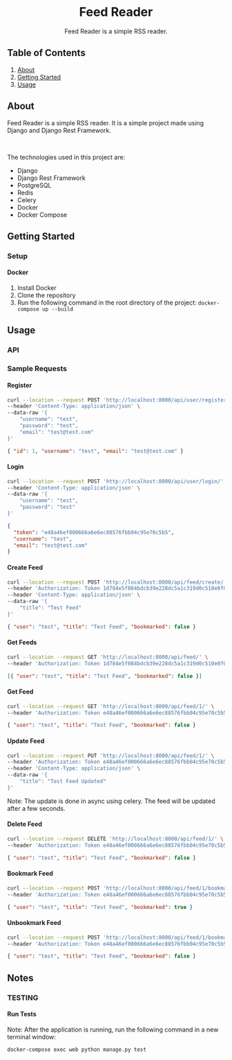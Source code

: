 <div align="center">
<!-- Title: -->
<h1>Feed Reader</h1>
<!-- Description: -->
<p>Feed Reader is a simple RSS reader.</p>
</div>

<!-- Table of Contents: -->
<div align="left">
<h2>Table of Contents</h2>
<ol>
<li><a href="#about">About</a></li>
<li><a href="#getting-started">Getting Started</a></li>
<li><a href="#usage">Usage</a></li>
</ol>

</div>
 
<!-- About: -->
<div align="left">
<h2 id="about">About</h2>
<p>Feed Reader is a simple RSS reader. It is a simple project made using Django and Django Rest Framework.</p></br>
<p>The technologies used in this project are:</p>
<ul>
<li>Django</li>
<li>Django Rest Framework</li>
<li>PostgreSQL</li>
<li>Redis</li>
<li>Celery</li>
<li>Docker</li>
<li>Docker Compose</li>
</ul>
</div>
 
<!-- Getting Started: -->
<div align="left">
<h2 id="getting-started">Getting Started</h2>
<p>
<h3>Setup</h3>
<!-- Docker -->
<p>
<h4>Docker</h4>
<ol>
<li>Install Docker</li>
<li>Clone the repository</li>
<li>Run the following command in the root directory of the project: <code>docker-compose up --build</code></li>
</ol>

</p>
<!-- Usage: -->
<div align="left">
<h2 id="usage">Usage</h2>
<p>
<h3>API</h3>
<p>
<h3>Sample Requests</h3>
<p>
<h4>Register</h4>

```bash
curl --location --request POST 'http://localhost:8000/api/user/register/' \
--header 'Content-Type: application/json' \
--data-raw '{
    "username": "test",
    "password": "test",
    "email": "test@test.com"
}'
```

<!-- Response -->

```json
{ "id": 1, "username": "test", "email": "test@test.com" }
```

</p>
<p>
<h4>Login</h4>

```bash
curl --location --request POST 'http://localhost:8000/api/user/login/' \
--header 'Content-Type: application/json' \
--data-raw '{
    "username": "test",
    "password": "test"
}'
```

<!-- Response -->

```json
{
  "token": "e48a46ef000666a6e6ec88576fbb04c95e70c5b5",
  "username": "test",
  "email": "test@test.com"
}
```

</p>
<p>
<h4>Create Feed</h4>

```bash
curl --location --request POST 'http://localhost:8000/api/feed/create/' \
--header 'Authorization: Token 1d784e5f084bdcb39e228dc5a1c319d0c510e0f0' \
--header 'Content-Type: application/json' \
--data-raw '{
    "title": "Test Feed"
}'
```

<!-- Response -->

```json
{ "user": "test", "title": "Test Feed", "bookmarked": false }
```

</p>

<h4>Get Feeds</h4>

```bash
curl --location --request GET 'http://localhost:8000/api/feed/' \
--header 'Authorization: Token 1d784e5f084bdcb39e228dc5a1c319d0c510e0f0'
```

<!-- Response -->

```json
[{ "user": "test", "title": "Test Feed", "bookmarked": false }]
```

</p>

<h4>Get Feed</h4>

```bash
curl --location --request GET 'http://localhost:8000/api/feed/1/' \
--header 'Authorization: Token e48a46ef000666a6e6ec88576fbb04c95e70c5b5'
```

```json
{ "user": "test", "title": "Test Feed", "bookmarked": false }
```
</p>
<h4>Update Feed</h4>

```bash
curl --location --request PUT 'http://localhost:8000/api/feed/1/' \
--header 'Authorization: Token e48a46ef000666a6e6ec88576fbb04c95e70c5b5' \
--header 'Content-Type: application/json' \
--data-raw '{
    "title": "Test Feed Updated"
}'
```

Note: The update is done in async using celery. The feed will be updated after a few seconds.

</p>

<h4>Delete Feed</h4>

```bash
curl --location --request DELETE 'http://localhost:8000/api/feed/1/' \
--header 'Authorization: Token e48a46ef000666a6e6ec88576fbb04c95e70c5b5'
```

```json
{ "user": "test", "title": "Test Feed", "bookmarked": false }
```

</p>

<h4>Bookmark Feed</h4>

```bash
curl --location --request POST 'http://localhost:8000/api/feed/1/bookmark/' \
--header 'Authorization: Token e48a46ef000666a6e6ec88576fbb04c95e70c5b5'
```

```json
{ "user": "test", "title": "Test Feed", "bookmarked": true }
```
 
</p>
<h4>Unbookmark Feed</h4>

```bash
curl --location --request POST 'http://localhost:8000/api/feed/1/bookmark/' \
--header 'Authorization: Token e48a46ef000666a6e6ec88576fbb04c95e70c5b5'
```

```json
{ "user": "test", "title": "Test Feed", "bookmarked": false }
```

</p>

</div>
 
<!-- Notes: -->
<div align="left">
<h2>Notes</h2>
<p>
<h3>TESTING</h3>
<p>
<h4>Run Tests</h4>
Note: After the application is running, run the following command in a new terminal window:
  
  ```bash
  docker-compose exec web python manage.py test
  ```
</p>
</div>
